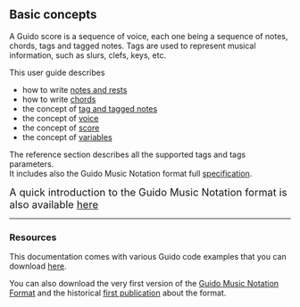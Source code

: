 ## Basic concepts

A Guido score is a sequence of voice, each one being a sequence of notes, chords, tags and tagged notes.
Tags are used to represent musical information, such as slurs, clefs, keys, etc.

This user guide describes

- how to write [notes and rests](notes.md)
- how to write [chords](chords.md)
- the concept of [tag and tagged notes](tags.md)
- the concept of [voice](voices.md)
- the concept of [score](scores.md)
- the concept of [variables](variables.md)

The reference section describes all the supported tags and tags parameters.   
It includes also the Guido Music Notation format full [specification](../../refs/gmnf). 

<span style="font-size:130%;">A quick introduction to the Guido Music Notation format is also available [here](/Introduction)</span>

---

### Resources

This documentation comes with various Guido code examples that you can download [here](/rsrc/examples.zip).

You can also download the very first version of the [Guido Music Notation Format](/rsrc/GUIDO-Music-Notation-Format.pdf) and the historical [first publication](/rsrc/GUIDO-Notation-Format-ICMC98.pdf) about the format.

